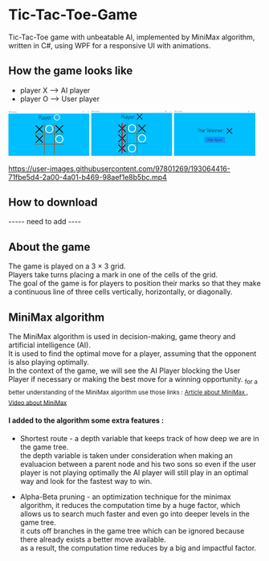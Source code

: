 # Tic-Tac-Toe-Game
Tic-Tac-Toe game with unbeatable AI, implemented by MiniMax algorithm, written in C#, using WPF for a responsive UI with animations.


## How the game looks like 
- player X -->  AI player  
- player O -->  User player 
 
  
<p float="left">
  <img src="Screenshots/Screenshot (3).png" width = "32%" />
  <img src="Screenshots/Screenshot (4).png" width = "32%" />
  <img src="Screenshots/Screenshot (5).png" width = "32%" />
</p>

https://user-images.githubusercontent.com/97801269/193064416-71fbe5d4-2a00-4a01-b469-98aef1e8b5bc.mp4

## How to download
----- need to add ----

## About the game
The game is played on a 3 × 3 grid.  
  Players take turns placing a mark in one of the cells of the grid.  
    The goal of the game is for players to position their marks so that they make a continuous line of three cells vertically, horizontally, or diagonally.

## MiniMax algorithm
The MiniMax algorithm is used in decision-making, game theory and artificial intelligence (AI).  
  It is used to find the optimal move for a player, assuming that the opponent is also playing optimally.  
    In the context of the game, we will see the AI Player blocking the User Player if necessary or making the best move for a winning opportunity. 
 <sub>
  for a better understanding of the MiniMax algorithm use those links :     [Article about MiniMax ](https://www.neverstopbuilding.com/blog/minimax) , [Video about MiniMax ](https://www.youtube.com/watch?v=l-hh51ncgDI&t=553s)

 </sub> 


#### I added to the algorithm some extra features :  
  
*  Shortest route - a depth variable that keeps track of how deep we are in the game tree.  
     the depth variable is taken under consideration when making an evaluacion between a parent node and his two sons 
       so even if the user player is not playing optimally the AI player will still play in an optimal way and look for the fastest way to win.  
         

*  Alpha-Beta pruning - an optimization technique for the minimax algorithm, it reduces the computation time by a huge factor, which allows us to search much faster and even go into deeper levels in the game tree.  
       it cuts off branches in the game tree which can be ignored because there already exists a better move available.  
          as a result, the computation time reduces by a big and impactful factor.
